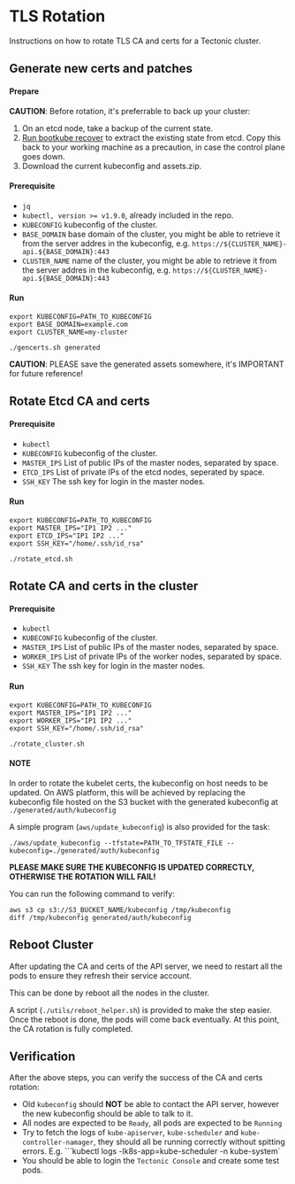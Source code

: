 # TLS Rotation
Instructions on how to rotate TLS CA and certs for a Tectonic cluster.

## Generate new certs and patches

#### Prepare

**CAUTION**: Before rotation, it's preferrable to back up your cluster:
1. On an etcd node, take a backup of the current state.
2. [Run bootkube recover](https://coreos.com/tectonic/docs/latest/troubleshooting/bootkube_recovery_tool.html) to extract the existing state from etcd. Copy this back to your working machine as a precaution, in case the control plane goes down.
3. Download the current kubeconfig and assets.zip.

#### Prerequisite

- `jq`
- `kubectl, version >= v1.9.0`, already included in the repo.
- `KUBECONFIG` kubeconfig of the cluster.
- `BASE_DOMAIN` base domain of the cluster, you might be able to retrieve it from the server addres in the kubeconfig, e.g. `https://${CLUSTER_NAME}-api.${BASE_DOMAIN}:443`
- `CLUSTER_NAME` name of the cluster, you might be able to retrieve it from the server addres in the kubeconfig, e.g. `https://${CLUSTER_NAME}-api.${BASE_DOMAIN}:443`

#### Run

```shell
export KUBECONFIG=PATH_TO_KUBECONFIG
export BASE_DOMAIN=example.com
export CLUSTER_NAME=my-cluster

./gencerts.sh generated
```

**CAUTION**: PLEASE save the generated assets somewhere, it's IMPORTANT for future reference!

## Rotate Etcd CA and certs

#### Prerequisite

- `kubectl`
- `KUBECONFIG` kubeconfig of the cluster.
- `MASTER_IPS` List of public IPs of the master nodes, separated by space.
- `ETCD_IPS` List of private IPs of the etcd nodes, seperated by space.
- `SSH_KEY` The ssh key for login in the master nodes.

#### Run

```shell
export KUBECONFIG=PATH_TO_KUBECONFIG
export MASTER_IPS="IP1 IP2 ..."
export ETCD_IPS="IP1 IP2 ..."
export SSH_KEY="/home/.ssh/id_rsa"

./rotate_etcd.sh
```

## Rotate CA and certs in the cluster

#### Prerequisite

- `kubectl`
- `KUBECONFIG` kubeconfig of the cluster.
- `MASTER_IPS` List of public IPs of the master nodes, separated by space.
- `WORKER_IPS` List of private IPs of the worker nodes, separated by space.
- `SSH_KEY` The ssh key for login in the master nodes.

#### Run

```shell
export KUBECONFIG=PATH_TO_KUBECONFIG
export MASTER_IPS="IP1 IP2 ..."
export WORKER_IPS="IP1 IP2 ..."
export SSH_KEY="/home/.ssh/id_rsa"

./rotate_cluster.sh
```

#### NOTE
In order to rotate the kubelet certs, the kubeconfig on host needs to be updated.
On AWS platform, this will be achieved by replacing the kubeconfig file
hosted on the S3 bucket with the generated kubeconfig at `./generated/auth/kubeconfig`

A simple program (`aws/update_kubeconfig`) is also provided for the task:
```shell
./aws/update_kubeconfig --tfstate=PATH_TO_TFSTATE_FILE --kubeconfig=./generated/auth/kubeconfig
```

**PLEASE MAKE SURE THE KUBECONFIG IS UPDATED CORRECTLY, OTHERWISE THE ROTATION WILL FAIL!**

You can run the following command to verify:
```shell
aws s3 cp s3://S3_BUCKET_NAME/kubeconfig /tmp/kubeconfig
diff /tmp/kubeconfig generated/auth/kubeconfig
```

## Reboot Cluster

After updating the CA and certs of the API server, we need to restart all the pods
to ensure they refresh their service account.

This can be done by reboot all the nodes in the cluster.

A script (`./utils/reboot_helper.sh`) is provided to make the step easier.
Once the reboot is done, the pods will come back eventually.
At this point, the CA rotation is fully completed.


## Verification

After the above steps, you can verify the success of the CA and certs rotation:

- Old `kubeconfig` should **NOT** be able to contact the API server, however the new kubeconfig should be able to talk to it.
- All nodes are expected to be `Ready`, all pods are expected to be `Running`
- Try to fetch the logs of `kube-apiserver`, `kube-scheduler` and `kube-controller-namager`, they should all be running correctly without spitting errors.
  E.g. ```kubectl logs -lk8s-app=kube-scheduler -n kube-system`
- You should be able to login the `Tectonic Console` and create some test pods.

